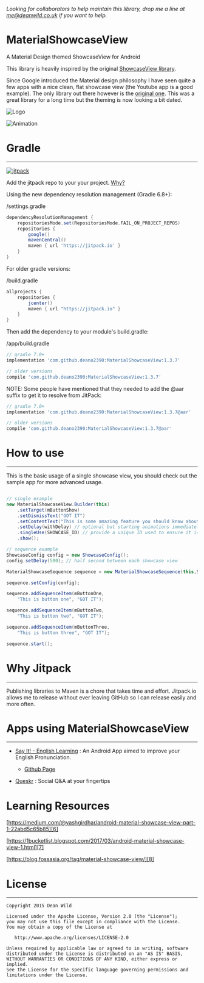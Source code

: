 *Looking for collaborators to help maintain this library, drop me a line at me@deanwild.co.uk if you want to help.*

# MaterialShowcaseView
A Material Design themed ShowcaseView for Android


This library is heavily inspired by the original [ShowcaseView library][1].

Since Google introduced the Material design philosophy I have seen quite a few apps with a nice clean, flat showcase view (the Youtube app is a good example). The only library out there however is the [original one][1]. This was a great library for a long time but the theming is now looking a bit dated.

![Logo](http://i.imgur.com/QIMYRJh.png)


![Animation][2]

# Gradle
--------

[![jitpack][4]][5]

Add the jitpack repo to your your project. [Why?](#why-jitpack)

Using the new dependency resolution management (Gradle 6.8+):

/settings.gradle
```groovy
dependencyResolutionManagement {
    repositoriesMode.set(RepositoriesMode.FAIL_ON_PROJECT_REPOS)
    repositories {
        google()
        mavenCentral()
        maven { url 'https://jitpack.io' }
    }
}
```

For older gradle versions:

/build.gradle
```groovy
allprojects {
    repositories {
        jcenter()
        maven { url "https://jitpack.io" }
    }
}
```

Then add the dependency to your module's build.gradle:

/app/build.gradle
```groovy
// gradle 7.0+
implementation 'com.github.deano2390:MaterialShowcaseView:1.3.7'

// older versions
compile 'com.github.deano2390:MaterialShowcaseView:1.3.7'
```

NOTE: Some people have mentioned that they needed to add the @aar suffix to get it to resolve from JitPack:
```groovy
// gradle 7.0+
implementation 'com.github.deano2390:MaterialShowcaseView:1.3.7@aar'

// older versions
compile 'com.github.deano2390:MaterialShowcaseView:1.3.7@aar'
```

# How to use
--------
This is the basic usage of a single showcase view, you should check out the sample app for more advanced usage.

```java

// single example
new MaterialShowcaseView.Builder(this)
    .setTarget(mButtonShow)
    .setDismissText("GOT IT")
    .setContentText("This is some amazing feature you should know about")
    .setDelay(withDelay) // optional but starting animations immediately in onCreate can make them choppy
    .singleUse(SHOWCASE_ID) // provide a unique ID used to ensure it isonly shown once
    .show();

// sequence example            
ShowcaseConfig config = new ShowcaseConfig();
config.setDelay(500); // half second between each showcase view

MaterialShowcaseSequence sequence = new MaterialShowcaseSequence(this,SHOWCASE_ID);

sequence.setConfig(config);

sequence.addSequenceItem(mButtonOne,
    "This is button one", "GOT IT");

sequence.addSequenceItem(mButtonTwo,
    "This is button two", "GOT IT");

sequence.addSequenceItem(mButtonThree,
    "This is button three", "GOT IT");

sequence.start();            
```

# Why Jitpack
------------
Publishing libraries to Maven is a chore that takes time and effort. Jitpack.io allows me to release without ever leaving GitHub so I can release easily and more often.

# Apps using MaterialShowcaseView
---------------------------------

  * [Say It! - English Learning](https://play.google.com/store/apps/details?id=com.cesarsk.say_it) : An Android App aimed to improve your English Pronunciation. 
    * [Github Page](https://github.com/cesarsk/say_it)
    
  * [Queskr](https://play.google.com/store/apps/details?id=com.queskr.www.queskrandroidapp) : Social Q&A at your fingertips

# Learning Resources
[https://medium.com/@yashgirdhar/android-material-showcase-view-part-1-22abd5c65b85][6]

[https://1bucketlist.blogspot.com/2017/03/android-material-showcase-view-1.html][7]

[https://blog.fossasia.org/tag/material-showcase-view/][8]



# License
-------

    Copyright 2015 Dean Wild

    Licensed under the Apache License, Version 2.0 (the "License");
    you may not use this file except in compliance with the License.
    You may obtain a copy of the License at

       http://www.apache.org/licenses/LICENSE-2.0

    Unless required by applicable law or agreed to in writing, software
    distributed under the License is distributed on an "AS IS" BASIS,
    WITHOUT WARRANTIES OR CONDITIONS OF ANY KIND, either express or implied.
    See the License for the specific language governing permissions and
    limitations under the License.





[1]: https://github.com/amlcurran/ShowcaseView
[2]: http://i.imgur.com/rFHENgz.gif
[3]: https://code.google.com/p/android-flowtextview/
[4]: https://img.shields.io/github/release/deano2390/MaterialShowcaseView.svg?label=JitPack
[5]: https://jitpack.io/#deano2390/MaterialShowcaseView
[6]: https://medium.com/@yashgirdhar/android-material-showcase-view-part-1-22abd5c65b85
[7]: https://1bucketlist.blogspot.com/2017/03/android-material-showcase-view-1.html
[8]: https://blog.fossasia.org/tag/material-showcase-view/
